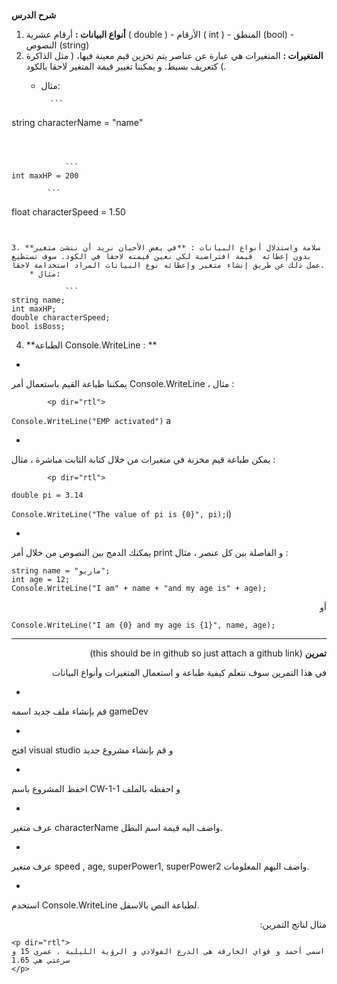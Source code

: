

# <p dir="rtl">
<strong>شرح الدرس</strong></p>




1. **أنواع البيانات :** أرقام عشرية ( double ) - الأرقام ( int ) - المنطق (bool) - النصوص (string)
2. **المتغيرات :** المتغيرات هي عبارة عن عناصر يتم تخزين قيم معينة فيها،  ( مثل الذاكرة ) كتعريف بسيط. و يمكننا تغيير قيمة المتغير لاحقا بالكود. 
    * مثال: 

            ```
string characterName = "name"
```



            ```
int maxHP = 200
```



            ```
float characterSpeed = 1.50
```


3. **سلامة واستدلال أنواع البيانات : **في بعض الأحيان نريد أن ننشئ متغير بدون إعطائه  قيمة افتراضية لكي نعين قيمته لاحقا في الكود. سوف نستطيع عمل ذلك عن طريق إنشاء متغير وإعطائه نوع البيانات المراد استخدامة لاحقا.
    * مثال: 

            ```
string name;
int maxHP;
double characterSpeed;
bool isBoss;
```


4. **الطباعة Console.WriteLine : **



* 
يمكننا طباعة القيم باستعمال أمر Console.WriteLine ، مثال : 

            <p dir="rtl">
<code>Console.WriteLine("EMP activated")</code> a</p>




* 
يمكن طباعة قيم مخزنة في متغيرات من خلال كتابة الثابت مباشرة ، مثال : 

            <p dir="rtl">
<code>double pi = 3.14  \
Console.WriteLine("The value of pi is {0}", pi);</code>i)</p>




* 
يمكنك الدمج بين النصوص من خلال أمر print و الفاصلة بين كل عنصر  ، مثال :

```
string name = "ماريو";
int age = 12;
Console.WriteLine("I am" + name + "and my age is" + age);
```


<p dir="rtl">
أو</p>



```
Console.WriteLine("I am {0} and my age is {1}", name, age);
```



---

<p dir="rtl">
<strong>تمرين</strong> (this should be in github so just attach a github link)</p>


<p dir="rtl">
في هذا التمرين سوف نتعلم كيفية طباعة و استعمال المتغيرات وأنواع البيانات</p>




* 
قم بإنشاء ملف جديد اسمه gameDev 


* 
افتح visual studio و قم بإنشاء مشروع جديد 


* 
احفظ المشروع باسم CW-1-1 و احفظه بالملف


* 
عرف متغير characterName واضف اليه قيمة اسم البطل. 


* 
 عرف متغير speed , age, superPower1, superPower2 واضف اليهم المعلومات.


* 
استخدم Console.WriteLine لطباعة النص بالاسفل.
<p dir="rtl">
مثال لناتج التمرين:</p>



```
<p dir="rtl">
اسمي أحمد و قواي الخارقة هي الدرع الفولاذي و الرؤية الليلية . عمري 15 و سرعتي هي 1.65
</p>

